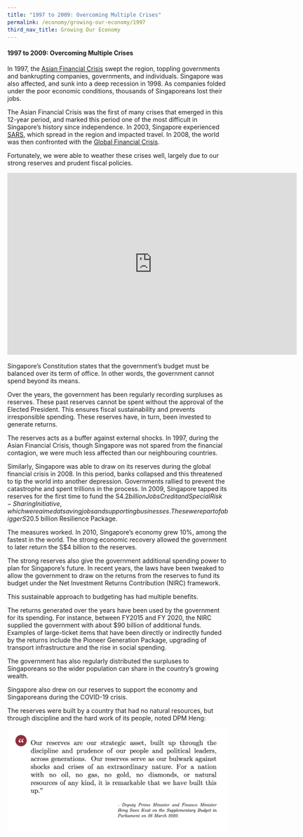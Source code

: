 ```yaml
---
title: "1997 to 2009: Overcoming Multiple Crises"
permalink: /economy/growing-our-economy/1997
third_nav_title: Growing Our Economy
---
```

#### 1997 to 2009: Overcoming Multiple Crises

In 1997, the [Asian Financial Crisis](https://eresources.nlb.gov.sg/history/events/87709dd7-72ae-47e2-876c-60544bb25e00) swept the region, toppling governments and bankrupting companies, governments, and individuals. Singapore was also affected, and sunk into a deep recession in 1998. As companies folded under the poor economic conditions, thousands of Singaporeans lost their jobs. 

The Asian Financial Crisis was the first of many crises that emerged in this 12-year period, and marked this period one of the most difficult in Singapore’s history since independence. In 2003, Singapore experienced [ SARS](https://eresources.nlb.gov.sg/infopedia/articles/SIP_1529_2009-06-03.html), which spread in the region and impacted travel. In 2008, the world was then confronted with the [Global Financial Crisis](https://eresources.nlb.gov.sg/history/events/3cacf256-82cc-4776-b7f8-83757723b502).

Fortunately, we were able to weather these crises well, largely due to our strong reserves and prudent fiscal policies.

<iframe width="660" height="415" src="https://www.youtube.com/embed/e9acnYy8mRc" title="YouTube video player" frameborder="0" allow="accelerometer; autoplay; clipboard-write; encrypted-media; gyroscope; picture-in-picture" allowfullscreen></iframe>
<p></p>

Singapore’s Constitution states that the government’s budget must be balanced over its term of office. In other words, the government cannot spend beyond its means. 
	

Over the years, the government has been regularly recording surpluses as reserves. These past reserves cannot be spent without the approval of the Elected President. This ensures fiscal sustainability and prevents irresponsible spending. These reserves have, in turn, been invested to generate returns.


The reserves acts as a buffer against external shocks. In 1997, during the Asian Financial Crisis, though Singapore was not spared from the financial contagion, we were much less affected than our neighbouring countries. 

Similarly, Singapore was able to draw on its reserves during the global financial crisis in 2008. In this period, banks collapsed and this threatened to tip the world into another depression. Governments rallied to prevent the catastrophe and spent trillions in the process. In 2009, Singapore tapped its reserves for the first time to fund the S$4.2 billion Jobs Credit and Special Risk-Sharing Initiative, which were aimed at saving jobs and supporting businesses. These were part of a bigger S$20.5 billion Resilience Package. 
	
The measures worked. In 2010, Singapore’s economy grew 10%, among the fastest in the world. The strong economic recovery allowed the government to later return the S$4 billion to the reserves.

The strong reserves also give the government additional spending power to plan for Singapore’s future. In recent years, the laws have been tweaked to allow the government to draw on the returns from the reserves to fund its budget under the Net Investment Returns Contribution (NIRC) framework.

This sustainable approach to budgeting has had multiple benefits.

The returns generated over the years have been used by the government for its spending. For instance, between FY2015 and FY 2020, the NIRC supplied the government with about $90 billion of additional funds. Examples of large-ticket items that have been directly or indirectly funded by the returns include the Pioneer Generation Package, upgrading of transport infrastructure and the rise in social spending.

The government has also regularly distributed the surpluses to Singaporeans so the wider population can share in the country’s growing wealth.

Singapore also drew on our reserves to support the economy and Singaporeans during the COVID-19 crisis.

The reserves were built by a country that had no natural resources, but through discipline and the hard work of its people, noted DPM Heng: 

![Alt text for image on Isomer site](/images/economy/growing-our-economy/Screenshot%202020-10-22%20a.png)
